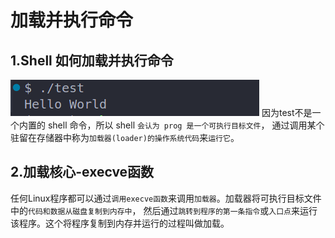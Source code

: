 # 加载并执行命令
## 1.Shell 如何加载并执行命令
![alt text](img/加载执行命令.png)
因为test不是一个内置的 shell 命令，所以 shell `会认为 prog 是一个可执行目标文件`，
通过调用某个驻留在存储器中称为`加载器(loader)的操作系统代码`来`运行它`。


## 2.加载核心-execve函数
任何Linux程序都可以通过`调用execve函数`来调用`加载器`。加载器将可执行目标文件中的`代码和数据从磁盘复制到内存中`，
然后通过`跳转到程序的第一条指令`或`入口点`来运行该程序。这个将程序复制到内存并运行的过程叫做加载。


